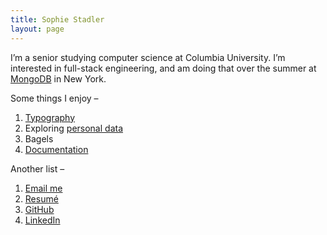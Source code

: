 ```yaml
---
title: Sophie Stadler
layout: page
---
```


I’m a senior studying computer science at Columbia University. I’m interested in full-stack engineering, and am doing that over the summer at [MongoDB](https://www.mongodb.com) in New York.

Some things I enjoy –

1. [Typography](https://github.com/sophstad/typelinks)
2. Exploring [personal data](http://sophiestadler.com/france)
3. Bagels
4. [Documentation](/colophon)

Another list –

1. [Email me](mailto:s.stadler@columbia.edu)
2. [Resumé](/resume.pdf)
3. [GitHub](http://github.com/sophstad)
4. [LinkedIn](http://www.linkedin.com/in/sophiestadler)
